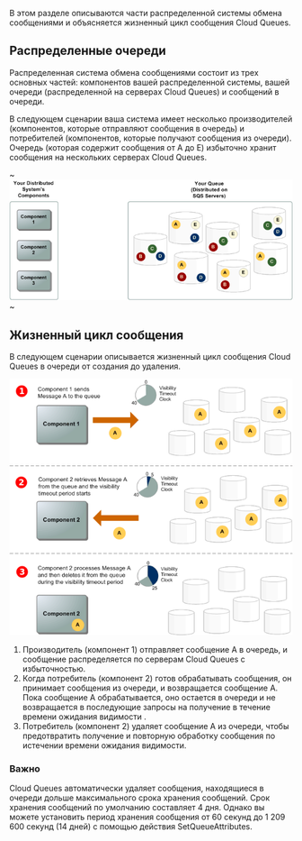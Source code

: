 В этом разделе описываются части распределенной системы обмена сообщениями и объясняется жизненный цикл сообщения Cloud Queues.

Распределенные очереди
----------------------

Распределенная система обмена сообщениями состоит из трех основных частей: компонентов вашей распределенной системы, вашей очереди (распределенной на серверах Cloud Queues) и сообщений в очереди.

В следующем сценарии ваша система имеет несколько производителей (компонентов, которые отправляют сообщения в очередь) и потребителей (компонентов, которые получают сообщения из очереди). Очередь (которая содержит сообщения от A до E) избыточно хранит сообщения на нескольких серверах Cloud Queues.

~![](./assets/helpjuice_production-2fuploads-2fupload-2fimage-2f7055-2fdirect-2f1607970669106-1607970669106.png)~

Жизненный цикл сообщения
------------------------

В следующем сценарии описывается жизненный цикл сообщения Cloud Queues в очереди от создания до удаления.

![](./assets/helpjuice_production-2fuploads-2fupload-2fimage-2f7055-2fdirect-2f1607970716502-1607970716502.png)

1.  Производитель (компонент 1) отправляет сообщение A в очередь, и сообщение распределяется по серверам Cloud Queues с избыточностью.
2.  Когда потребитель (компонент 2) готов обрабатывать сообщения, он принимает сообщения из очереди, и возвращается сообщение A. Пока сообщение A обрабатывается, оно остается в очереди и не возвращается в последующие запросы на получение в течение времени ожидания видимости .
3.  Потребитель (компонент 2) удаляет сообщение A из очереди, чтобы предотвратить получение и повторную обработку сообщения по истечении времени ожидания видимости.

### Важно

Cloud Queues автоматически удаляет сообщения, находящиеся в очереди дольше максимального срока хранения сообщений. Срок хранения сообщений по умолчанию составляет 4 дня. Однако вы можете установить период хранения сообщения от 60 секунд до 1 209 600 секунд (14 дней) с помощью действия SetQueueAttributes.
